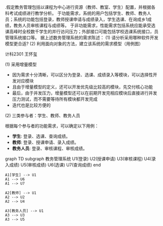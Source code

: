 .假定教务管理包括以课程为中心进行资源（教师、教室、学生）配置，并根据各科考试成绩进行教学分析。
于功能需求，系统的用户包括学生、教师、教务人员；系统的功能包括登录，教师授课申请与成绩录入，学生选课、在询成乡1成绩，教务人员审核课程与成绩等。
于非功能需求，性能需求包括系统应能承受选课高峰时全校数千学生的并行访问压力；外部接口可能包括学校选课系统接口，员管理系统接口等。
据上述数务管理系统的需求陈述：
(1) 请分析采用哪种软件开发模型更合适?
(2) 利用面向对象的方法，建立该系统的需求模型（用例图）

计科2301 王怀玺

(1) 采用增量模型

- 因为需求十分清晰，可以区分为登录、选课、成绩录入等模块，可以选择性开发对应模块
- 且由于增量模型的定义，还可以开发优先级比较高的模块，先交付核心功能
- 最后，由于并发压力，增量模型还可以在前期开发完相应模块后直接进行并发压力测试，而不需要等待所有模块都开发完成
- 迭代也是比较方便的

(2) 三类参与者：学生、教师、教务人员

根据每个参与者的功能需求，可以确定以下用例：

- **学生**: 登录、选课、查询成绩。
- **教师**: 登录、授课申请、录入成绩。
- **教务人员**: 登录、审核课程、审核成绩。


graph TD
    subgraph 教务管理系统
        U1(登录)
        U2(授课申请)
        U3(审核课程)
        U4(录入成绩)
        U5(审核成绩)
        U6(选课)
        U7(查询成绩)
    end

    A1[学生] --> U1
    A1 --> U6
    A1 --> U7

    A2[教师] --> U1
    A2 --> U2
    A2 --> U4

    A3[教务人员] --> U1
    A3 --> U3
    A3 --> U5
